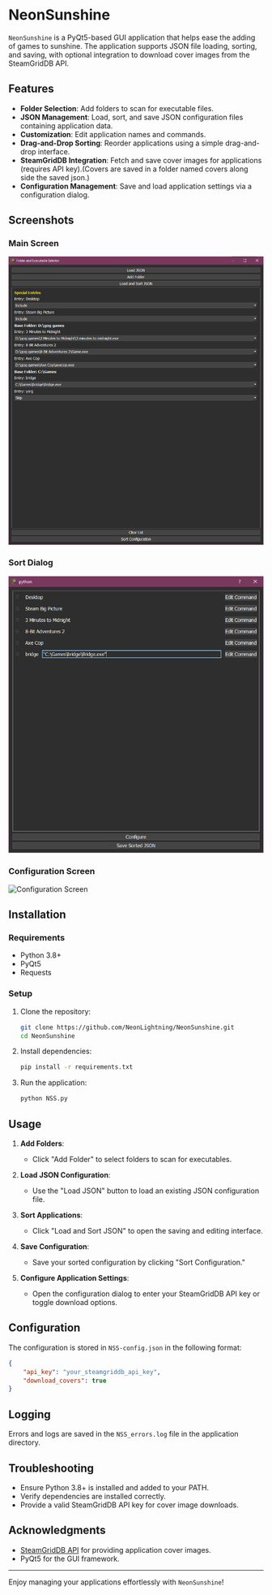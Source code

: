 # NeonSunshine

`NeonSunshine` is a PyQt5-based GUI application that helps ease the adding of games to sunshine. The application supports JSON file loading, sorting, and saving, with optional integration to download cover images from the SteamGridDB API.

## Features

- **Folder Selection**: Add folders to scan for executable files.
- **JSON Management**: Load, sort, and save JSON configuration files containing application data.
- **Customization**: Edit application names and commands.
- **Drag-and-Drop Sorting**: Reorder applications using a simple drag-and-drop interface.
- **SteamGridDB Integration**: Fetch and save cover images for applications (requires API key).(Covers are saved in a folder named covers along side the saved json.)
- **Configuration Management**: Save and load application settings via a configuration dialog.

## Screenshots

### Main Screen
![Main Screen](screenshots/screenshot1.png)

### Sort Dialog
![Sort Dialog](screenshots/screenshot2.png)

### Configuration Screen
![Configuration Screen](screenshots/screenshot3.png)

## Installation

### Requirements

- Python 3.8+
- PyQt5
- Requests

### Setup

1. Clone the repository:

   ```bash
   git clone https://github.com/NeonLightning/NeonSunshine.git
   cd NeonSunshine
   ```

2. Install dependencies:

   ```bash
   pip install -r requirements.txt
   ```

3. Run the application:

   ```bash
   python NSS.py
   ```

## Usage

1. **Add Folders**:

   - Click "Add Folder" to select folders to scan for executables.

2. **Load JSON Configuration**:

   - Use the "Load JSON" button to load an existing JSON configuration file.

3. **Sort Applications**:

   - Click "Load and Sort JSON" to open the saving and editing interface.

4. **Save Configuration**:

   - Save your sorted configuration by clicking "Sort Configuration."

5. **Configure Application Settings**:

   - Open the configuration dialog to enter your SteamGridDB API key or toggle download options.

## Configuration

The configuration is stored in `NSS-config.json` in the following format:

```json
{
    "api_key": "your_steamgriddb_api_key",
    "download_covers": true
}
```

## Logging

Errors and logs are saved in the `NSS_errors.log` file in the application directory.

## Troubleshooting

- Ensure Python 3.8+ is installed and added to your PATH.
- Verify dependencies are installed correctly.
- Provide a valid SteamGridDB API key for cover image downloads.

## Acknowledgments

- [SteamGridDB API](https://www.steamgriddb.com/) for providing application cover images.
- PyQt5 for the GUI framework.

---

Enjoy managing your applications effortlessly with `NeonSunshine`!

